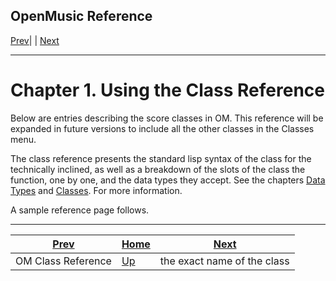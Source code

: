 OpenMusic Reference  
---  
[Prev](classref)| | [Next](r23053)  
  
* * *

# Chapter 1. Using the Class Reference

Below are entries describing the score classes in OM. This reference will be
expanded in future versions to include all the other classes in the Classes
menu.

The class reference presents the standard lisp syntax of the class for the
technically inclined, as well as a breakdown of the slots of the class the
function, one by one, and the data types they accept. See the chapters [Data
Types](concepts.data-types) and [Classes](concepts.classes). For
more information.

A sample reference page follows.

* * *

[Prev](classref)| [Home](index)| [Next](r23053)  
---|---|---  
OM Class Reference| [Up](classref)| the exact name of the class

